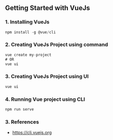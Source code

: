 ## Getting Started with VueJs ##

### 1. Installing VueJs ###
```js
npm install -g @vue/cli
```

### 2. Creating VueJs Project using command ###
```js
vue create my-project
# OR
vue ui
```

### 3. Creating VueJs Project using UI ###
```js
vue ui
```

### 4. Running Vue project using CLI ###
```js
npm run serve
```

### 3. References ###
- https://cli.vuejs.org
